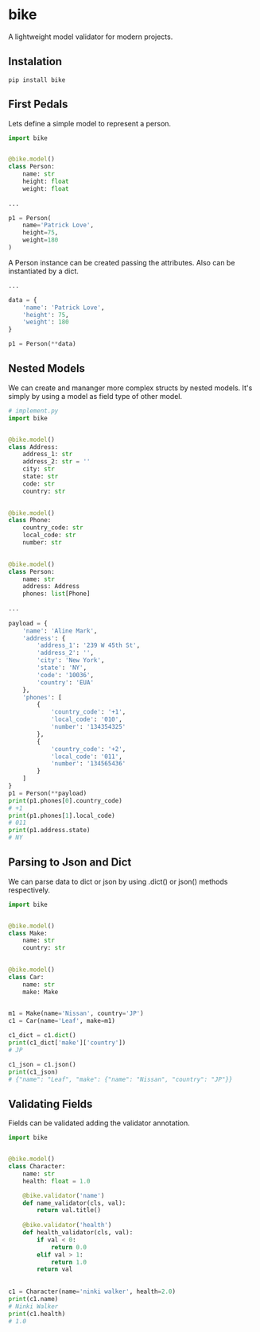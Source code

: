 # bike
A lightweight model validator for modern projects.

## Instalation
```shell
pip install bike
```

## First Pedals

Lets define a simple model to represent a person.

```python hl_lines="1"
import bike


@bike.model()
class Person:
    name: str
    height: float
    weight: float
    
...

p1 = Person(
    name='Patrick Love', 
    height=75, 
    weight=180
)
```
A Person instance can be created passing the attributes.
Also can be instantiated by a dict.
```python
...

data = {
    'name': 'Patrick Love',
    'height': 75,
    'weight': 180
}

p1 = Person(**data)
```

## Nested Models

We can create and mananger more complex structs by nested
models. It's simply by using a model as field type of other model.

```python
# implement.py
import bike


@bike.model()
class Address:
    address_1: str
    address_2: str = ''
    city: str
    state: str
    code: str
    country: str

    
@bike.model()
class Phone:
    country_code: str
    local_code: str
    number: str

    
@bike.model()
class Person:
    name: str
    address: Address
    phones: list[Phone]
    
...
    
payload = {
    'name': 'Aline Mark',
    'address': {
        'address_1': '239 W 45th St',
        'address_2': '',
        'city': 'New York',
        'state': 'NY',
        'code': '10036',
        'country': 'EUA'
    },
    'phones': [
        {
            'country_code': '+1',
            'local_code': '010',
            'number': '134354325'
        },
        {
            'country_code': '+2',
            'local_code': '011',
            'number': '134565436'
        }
    ]
}
p1 = Person(**payload)
print(p1.phones[0].country_code)
# +1
print(p1.phones[1].local_code)
# 011
print(p1.address.state)
# NY
```

## Parsing to Json and Dict

We can parse data to dict or json by using
.dict() or json() methods respectively.

```python
import bike


@bike.model()
class Make:
    name: str
    country: str

    
@bike.model()
class Car:
    name: str
    make: Make
    

m1 = Make(name='Nissan', country='JP')
c1 = Car(name='Leaf', make=m1)

c1_dict = c1.dict()
print(c1_dict['make']['country'])
# JP

c1_json = c1.json()
print(c1_json)
# {"name": "Leaf", "make": {"name": "Nissan", "country": "JP"}}
```

## Validating Fields

Fields can be validated adding the validator annotation.

```python
import bike


@bike.model()
class Character:
    name: str
    health: float = 1.0

    @bike.validator('name')
    def name_validator(cls, val):
        return val.title()
    
    @bike.validator('health')
    def health_validator(cls, val):
        if val < 0: 
            return 0.0
        elif val > 1:
            return 1.0
        return val
    
    
c1 = Character(name='ninki walker', health=2.0)
print(c1.name)
# Ninki Walker
print(c1.health)
# 1.0
```
